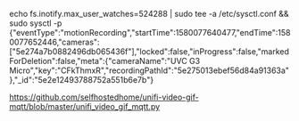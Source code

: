 echo fs.inotify.max_user_watches=524288 | sudo tee -a /etc/sysctl.conf && sudo sysctl -p
{"eventType":"motionRecording","startTime":1580077640477,"endTime":1580077652446,"cameras":["5e274a7b0882496db065436f"],"locked":false,"inProgress":false,"markedForDeletion":false,"meta":{"cameraName":"UVC G3 Micro","key":"CFkThmxR","recordingPathId":"5e275013ebef56d84a91363a"},"_id":"5e2e12493788752a551b6e7b"}

https://github.com/selfhostedhome/unifi-video-gif-mqtt/blob/master/unifi_video_gif_mqtt.py
